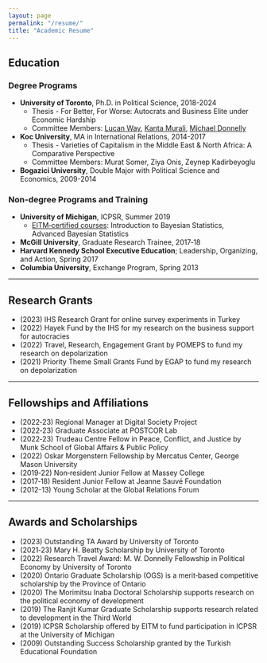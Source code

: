 ```yaml
---
layout: page
permalink: "/resume/"
title: "Academic Resume"
---
```


## Education

### Degree Programs

- <b>University of Toronto</b>, Ph.D. in Political Science, 2018-2024
  - Thesis - For Better, For Worse: Autocrats and Business Elite under Economic Hardship
  - Committee Members: [Lucan Way](https://munkschool.utoronto.ca/profile/way-lucan/), [Kanta Murali](https://munkschool.utoronto.ca/profile/murali-kanta/), [Michael Donnelly](https://www.michaeljdonnelly.net/)
- <b>Koc University</b>, MA in International Relations, 2014-2017
  - Thesis - Varieties of Capitalism in the Middle East & North Africa: A Comparative Perspective
  - Committee Members: Murat Somer, Ziya Onis, Zeynep Kadirbeyoglu
- <b>Bogazici University</b>, Double Major with Political Science and Economics, 2009-2014

### Non-degree Programs and Training

- <b>University of Michigan</b>, ICPSR, Summer 2019
  - [EITM‑certified courses](https://eitminstitute.org/): Introduction to Bayesian Statistics, Advanced Bayesian Statistics
- <b>McGill University</b>, Graduate Research Trainee, 2017‑18
- <b>Harvard Kennedy School Executive Education</b>; Leadership, Organizing, and Action, Spring 2017
- <b>Columbia University</b>, Exchange Program, Spring 2013

-------------------

## Research Grants

- (2023) IHS Research Grant for online survey experiments in Turkey
- (2022) Hayek Fund by the IHS for my research on the business support for autocracies
- (2022) Travel, Research, Engagement Grant by POMEPS to fund my research on depolarization
- (2021) Priority Theme Small Grants Fund by EGAP to fund my research on depolarization

-------------------

## Fellowships and Affiliations
- (2022‑23) Regional Manager at Digital Society Project
- (2022‑23) Graduate Associate at POSTCOR Lab
- (2022‑23) Trudeau Centre Fellow in Peace, Conflict, and Justice by Munk School of Global Affairs & Public Policy
- (2022) Oskar Morgenstern Fellowship by Mercatus Center, George Mason University
- (2019‑22) Non‑resident Junior Fellow at Massey College
- (2017‑18) Resident Junior Fellow at Jeanne Sauvé Foundation
- (2012-13) Young Scholar at the Global Relations Forum

-------------------

## Awards and Scholarships
- (2023) Outstanding TA Award by University of Toronto
- (2021‑23) Mary H. Beatty Scholarship by University of Toronto
- (2022) Research Travel Award: M. W. Donnelly Fellowship in Political Economy by University of Toronto
- (2020) Ontario Graduate Scholarship (OGS) is a merit‑based competitive scholarship by the Province of Ontario
- (2020) The Morimitsu Inaba Doctoral Scholarship supports research on the political economy of development
- (2019) The Ranjit Kumar Graduate Scholarship supports research related to development in the Third World
- (2019) ICPSR Scholarship offered by EITM to fund participation in ICPSR at the University of Michigan
- (2009) Outstanding Success Scholarship granted by the Turkish Educational Foundation
